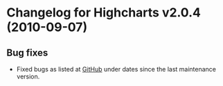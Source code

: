# Changelog for Highcharts v2.0.4 (2010-09-07)


## Bug fixes
- Fixed bugs as listed at [GitHub](https://github.com/highcharts/highcharts/commits/main) under dates since the last maintenance version.